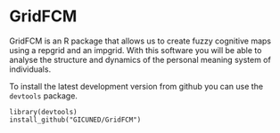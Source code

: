# GridFCM

GridFCM is an R package that allows us to create fuzzy cognitive maps using a repgrid and an impgrid. With this software you will be able to analyse the structure and dynamics of the personal meaning system of individuals.

To install the latest development version from github you can use the `devtools` package.
    
    library(devtools)
    install_github("GICUNED/GridFCM") 
